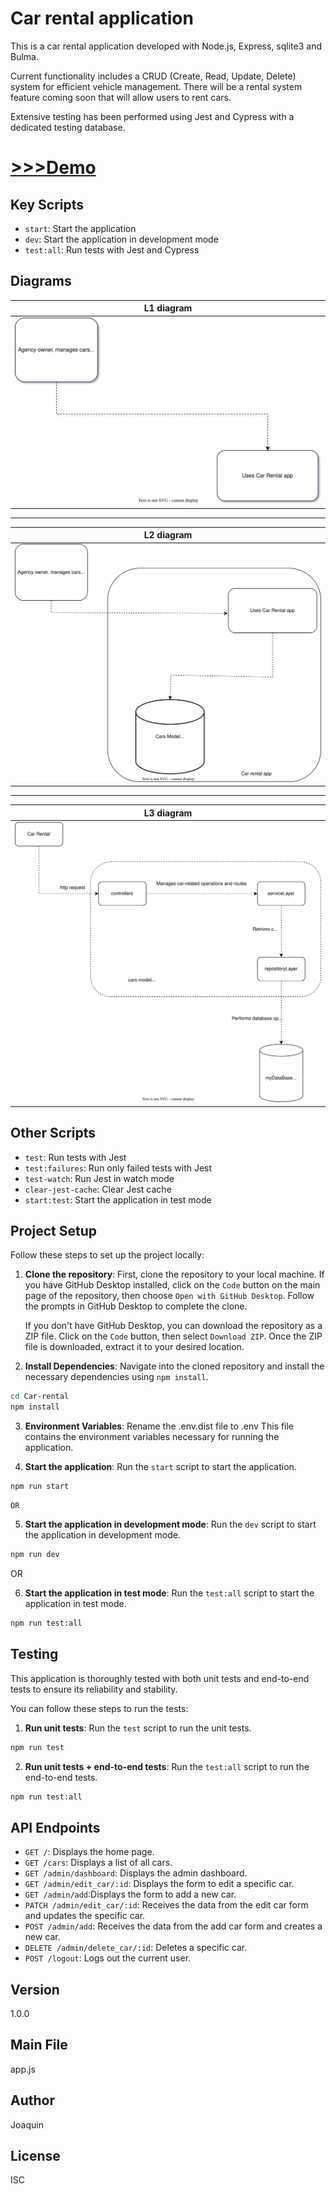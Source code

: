 # Car rental application

This is a car rental application developed with Node.js, Express, sqlite3 and Bulma.

Current functionality includes a CRUD (Create, Read, Update, Delete) system for efficient vehicle management. There will be a rental system feature coming soon that will allow users to rent cars.

Extensive testing has been performed using Jest and Cypress with a dedicated testing database.

#  [>>>Demo ](https://car-rental-7ti5e.ondigitalocean.app/)

## Key Scripts

- `start`: Start the application
- `dev`: Start the application in development mode
- `test:all`: Run tests with Jest and Cypress

## Diagrams

| L1 diagram |
|:---:|
| ![L1 diagram](./assets/diagrams/L1-diagram.svg) |
---
| L2 diagram |
|:---:|
| ![L2 diagram](./assets/diagrams/L2-diagram.svg) |
 ---
| L3 diagram |
|:---:|
| ![L3 diagram](./assets/diagrams/L3-diagram.svg) |


## Other Scripts

- `test`: Run tests with Jest
- `test:failures`: Run only failed tests with Jest
- `test-watch`: Run Jest in watch mode
- `clear-jest-cache`: Clear Jest cache
- `start:test`: Start the application in test mode

## Project Setup

Follow these steps to set up the project locally:

1. **Clone the repository**: First, clone the repository to your local machine. If you have GitHub Desktop installed, click on the `Code` button on the main page of the repository, then choose `Open with GitHub Desktop`. Follow the prompts in GitHub Desktop to complete the clone.

   If you don't have GitHub Desktop, you can download the repository as a ZIP file. Click on the `Code` button, then select `Download ZIP`. Once the ZIP file is downloaded, extract it to your desired location.

2. **Install Dependencies**: Navigate into the cloned repository and install the necessary dependencies using `npm install`.

```bash
cd Car-rental
npm install
```

3. **Environment Variables**: Rename the .env.dist file to .env 
    This file contains the environment variables necessary for running the application.

4. **Start the application**: Run the `start` script to start the application.

```bash
npm run start
```

    

    OR
    
5. **Start the application in development mode**: Run the `dev` script to start the application in development mode.

```bash
npm run dev
```
  OR

6. **Start the application in test mode**: Run the `test:all` script to start the application in test mode.

```bash
npm run test:all
```

## Testing

This application is thoroughly tested with both unit tests and end-to-end tests to ensure its reliability and stability.

You can follow these steps to run the tests:

1. **Run unit tests**: Run the `test` script to run the unit tests.

```bash
npm run test
```

2. **Run unit tests + end-to-end tests**: Run the `test:all` script to run the end-to-end tests.

```bash
npm run test:all
```

## API Endpoints

- `GET /`: Displays the home page.
- `GET /cars`: Displays a list of all cars.
- `GET /admin/dashboard`: Displays the admin dashboard.
- `GET /admin/edit_car/:id`: Displays the form to edit a specific car.
- `GET /admin/add`:Displays the form to add a new car.
- `PATCH /admin/edit_car/:id`: Receives the data from the edit car form and updates the specific car.
- `POST /admin/add`: Receives the data from the add car form and creates a new car.
- `DELETE /admin/delete_car/:id`: Deletes a specific car.
- `POST /logout`: Logs out the current user.

## Version

1.0.0

## Main File

app.js

## Author

Joaquin

## License

ISC
